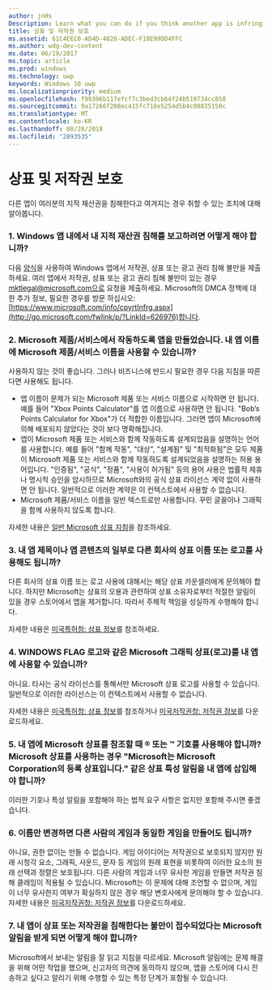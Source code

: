 ```yaml
---
author: jnHs
Description: Learn what you can do if you think another app is infringing on your intellectual property rights.
title: 상표 및 저작권 보호
ms.assetid: 61C4EEC0-AD4D-4828-ADEC-F18E99DD4FFC
ms.author: wdg-dev-content
ms.date: 06/19/2017
ms.topic: article
ms.prod: windows
ms.technology: uwp
keywords: Windows 10 uwp
ms.localizationpriority: medium
ms.openlocfilehash: f99396b117efcf7c3bed3cb64f24b519734cc858
ms.sourcegitcommit: 9a17266f208ec415fc718e5254d5b4c08835150c
ms.translationtype: MT
ms.contentlocale: ko-KR
ms.lasthandoff: 08/28/2018
ms.locfileid: "2893535"
---
```

# <a name="trademark-and-copyright-protection"></a>상표 및 저작권 보호


다른 앱이 여러분의 지적 재산권을 침해한다고 여겨지는 경우 취할 수 있는 조치에 대해 알아봅니다.

### <a name="1-how-may-i-report-an-infringement-of-my-intellectual-property-rights-within-a-windows-app"></a>1. Windows 앱 내에서 내 지적 재산권 침해를 보고하려면 어떻게 해야 합니까?


다음 [양식](http://go.microsoft.com/fwlink/p/?LinkId=273879)을 사용하여 Windows 앱에서 저작권, 상표 또는 광고 권리 침해 불만을 제출하세요. 여러 앱에서 저작권, 상표 또는 광고 권리 침해 불만이 있는 경우 mktlegal@microsoft.com으로 요청을 제출하세요. Microsoft의 DMCA 정책에 대 한 추가 정보, 필요한 경우를 방문 하십시오: [https://www.microsoft.com/info/cpyrtInfrg.aspx](http://go.microsoft.com/fwlink/p/?LinkId=626976)합니다.

### <a name="2-i-created-my-app-to-work-with-a-microsoft-productservice-may-i-use-the-microsoft-productservice-name-in-the-name-of-my-app"></a>2. Microsoft 제품/서비스에서 작동하도록 앱을 만들었습니다. 내 앱 이름에 Microsoft 제품/서비스 이름을 사용할 수 있습니까?


사용하지 않는 것이 좋습니다. 그러나 비즈니스에 반드시 필요한 경우 다음 지침을 따른다면 사용해도 됩니다.

-   앱 이름이 문제가 되는 Microsoft 제품 또는 서비스 이름으로 시작하면 안 됩니다. 예를 들어 "Xbox Points Calculator"를 앱 이름으로 사용하면 안 됩니다. "Bob’s Points Calculator for Xbox"가 더 적합한 이름입니다. 그러면 앱이 Microsoft에 의해 배포되지 않았다는 것이 보다 명확해집니다.
-   앱이 Microsoft 제품 또는 서비스와 함께 작동하도록 설계되었음을 설명하는 언어를 사용합니다. 예를 들어 "함께 작동", "대상", "설계됨" 및 "최적화됨"은 모두 제품이 Microsoft 제품 또는 서비스와 함께 작동하도록 설계되었음을 설명하는 허용 용어입니다. "인증됨", "공식", "정품", "사용이 허가됨" 등의 용어 사용은 법률적 제휴나 명시적 승인을 암시하므로 Microsoft와의 공식 상표 라이선스 계약 없이 사용하면 안 됩니다. 일반적으로 이러한 계약은 이 컨텍스트에서 사용할 수 없습니다.
-   Microsoft 제품/서비스 이름을 일반 텍스트로만 사용합니다. 꾸민 글꼴이나 그래픽을 함께 사용하지 않도록 합니다.

자세한 내용은 [일반 Microsoft 상표 지침](http://go.microsoft.com/fwlink/p/?LinkId=225434)을 참조하세요.

### <a name="3-is-it-ok-if-i-use-the-trademarked-name-or-logo-of-another-company-in-the-title-of-my-app-or-as-part-of-the-content-of-my-app"></a>3. 내 앱 제목이나 앱 콘텐츠의 일부로 다른 회사의 상표 이름 또는 로고를 사용해도 됩니까?


다른 회사의 상표 이름 또는 로고 사용에 대해서는 해당 상표 카운셀러에게 문의해야 합니다. 하지만 Microsoft는 상표의 오용과 관련하여 상표 소유자로부터 적절한 알림이 있을 경우 스토어에서 앱을 제거합니다. 따라서 주체적 책임을 성실하게 수행해야 합니다.

자세한 내용은 [미국특허청: 상표 정보](http://go.microsoft.com/fwlink/p/?LinkId=225271)를 참조하세요.

### <a name="4-may-i-use-microsofts-graphical-trademarks-logos-such-as-the-windows-flag-logo-in-my-app"></a>4. WINDOWS FLAG 로고와 같은 Microsoft 그래픽 상표(로고)를 내 앱에 사용할 수 있습니까?


아니요. 타사는 공식 라이선스를 통해서만 Microsoft 상표 로고를 사용할 수 있습니다. 일반적으로 이러한 라이선스는 이 컨텍스트에서 사용할 수 없습니다.

자세한 내용은 [미국특허청: 상표 정보](http://go.microsoft.com/fwlink/p/?LinkId=225271)를 참조하거나 [미국저작권청: 저작권 정보](http://go.microsoft.com/fwlink/p/?LinkID=225273)를 다운로드하세요.

### <a name="5-do-i-need-to-use-registered--or-trademark--symbols-when-i-refer-to-a-microsoft-trademark-in-my-app-and-must-i-when-using-a-microsoft-trademark-place-a-trademark-attribution-notice-in-my-app-for-example-microsoft-is-a-registered-trademark-of-the-microsoft-corporation"></a>5. 내 앱에 Microsoft 상표를 참조할 때 ® 또는 ™ 기호를 사용해야 합니까? Microsoft 상표를 사용하는 경우 "Microsoft는 Microsoft Corporation의 등록 상표입니다." 같은 상표 특성 알림을 내 앱에 삽입해야 합니까?


이러한 기호나 특성 알림을 포함해야 하는 법적 요구 사항은 없지만 포함해 주시면 좋겠습니다.

### <a name="6-is-it-ok-if-i-make-a-game-that-is-identical-to-someone-elses-game-as-long-as-i-change-the-name"></a>6. 이름만 변경하면 다른 사람의 게임과 동일한 게임을 만들어도 됩니까?


아니요, 권한 없이는 만들 수 없습니다. 게임 아이디어는 저작권으로 보호되지 않지만 원래 시청각 요소, 그래픽, 사운드, 문자 등 게임의 원래 표현을 비롯하여 이러한 요소의 원래 선택과 정렬은 보호됩니다. 다른 사람의 게임과 너무 유사한 게임을 만들면 저작권 침해 클레임이 적용될 수 있습니다. Microsoft는 이 문제에 대해 조언할 수 없으며, 게임이 너무 유사한지 여부가 확실하지 않은 경우 해당 변호사에게 문의해야 할 수 있습니다. 자세한 내용은 [미국저작권청: 저작권 정보](http://go.microsoft.com/fwlink/p/?LinkID=225273)를 다운로드하세요.

### <a name="7-what-should-i-do-if-i-get-a-notice-from-microsoft-telling-me-it-has-received-a-complaint-that-my-app-infringes-a-trademark-or-copyright"></a>7. 내 앱이 상표 또는 저작권을 침해한다는 불만이 접수되었다는 Microsoft 알림을 받게 되면 어떻게 해야 합니까?


Microsoft에서 보내는 알림을 잘 읽고 지침을 따르세요. Microsoft 알림에는 문제 해결을 위해 어떤 작업을 했으며, 신고자의 의견에 동의하지 않으며, 앱을 스토어에 다시 전송하고 싶다고 알리기 위해 수행할 수 있는 특정 단계가 포함될 수 있습니다.

 

 




